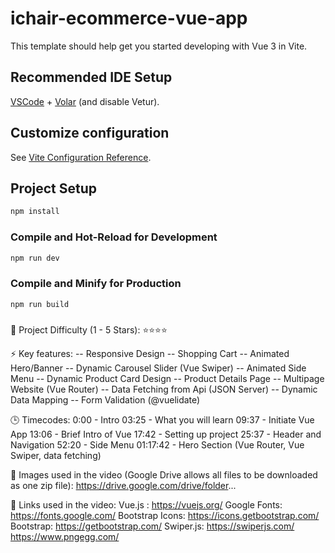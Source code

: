 # ichair-ecommerce-vue-app

This template should help get you started developing with Vue 3 in Vite.

## Recommended IDE Setup

[VSCode](https://code.visualstudio.com/) + [Volar](https://marketplace.visualstudio.com/items?itemName=Vue.volar) (and disable Vetur).

## Customize configuration

See [Vite Configuration Reference](https://vitejs.dev/config/).

## Project Setup

```sh
npm install
```

### Compile and Hot-Reload for Development

```sh
npm run dev
```

### Compile and Minify for Production

```sh
npm run build
```
###
📢 Project Difficulty (1 - 5 Stars):
⭐️⭐️⭐️⭐️

⚡️ Key features:
-- Responsive Design
-- Shopping Cart
-- Animated Hero/Banner
-- Dynamic Carousel Slider (Vue Swiper)
-- Animated Side Menu
-- Dynamic Product Card Design
-- Product Details Page
-- Multipage Website (Vue Router)
-- Data Fetching from Api (JSON Server)
-- Dynamic Data Mapping
-- Form Validation (@vuelidate)

🕒 Timecodes:
0:00 - Intro
03:25 - What you will learn
09:37 - Initiate Vue App
13:06 - Brief Intro of Vue
17:42 - Setting up project
25:37 - Header and Navigation 
52:20 - Side Menu
01:17:42 - Hero Section (Vue Router, Vue Swiper, data fetching)

🎈 Images used in the video (Google Drive allows all files to be downloaded as one zip file):
https://drive.google.com/drive/folder...

🔗 Links used in the video:
Vue.js : https://vuejs.org/
Google Fonts: https://fonts.google.com/
Bootstrap Icons: https://icons.getbootstrap.com/
Bootstrap: https://getbootstrap.com/
Swiper.js: https://swiperjs.com/
https://www.pngegg.com/